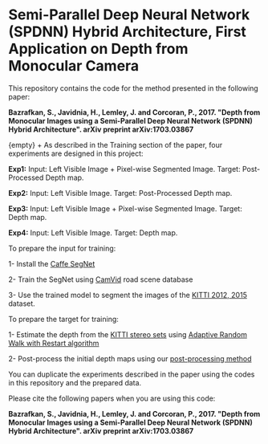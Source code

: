 # Semi-Parallel Deep Neural Network (SPDNN) Hybrid Architecture, First Application on Depth from Monocular Camera
This repository contains the code for the method presented in the following paper:

**Bazrafkan, S., Javidnia, H., Lemley, J. and Corcoran, P., 2017. "Depth from Monocular Images using a Semi-Parallel Deep Neural Network (SPDNN) Hybrid Architecture". arXiv preprint arXiv:1703.03867**

{empty} +
As described in the Training section of the paper, four experiments are designed in this project:

**Exp1:** Input: Left Visible Image + Pixel-wise Segmented Image. Target: Post-Processed Depth map.

**Exp2:** Input: Left Visible Image. Target: Post-Processed Depth map.

**Exp3:** Input: Left Visible Image + Pixel-wise Segmented Image. Target: Depth map.

**Exp4:** Input: Left Visible Image. Target: Depth map.

To prepare the input for training:

1- Install the [Caffe SegNet](https://github.com/alexgkendall/caffe-segnet)

2- Train the SegNet using [CamVid](http://mi.eng.cam.ac.uk/research/projects/VideoRec/CamVid/) road scene database

3- Use the trained model to segment the images of the [KITTI 2012, 2015](http://www.cvlibs.net/datasets/kitti/eval_stereo.php) dataset.

To prepare the target for training:

1- Estimate the depth from the [KITTI stereo sets](http://www.cvlibs.net/datasets/kitti/eval_stereo.php) using [Adaptive Random Walk with Restart algorithm](https://www.sciencedirect.com/science/article/pii/S0262885615000104)

2- Post-process the initial depth maps using our [post-processing method](https://github.com/hosseinjavidnia/Post-Processing-ARWR)

You can duplicate the experiments described in the paper using the codes in this repository and the prepared data.


Please cite the following papers when you are using this code:

**Bazrafkan, S., Javidnia, H., Lemley, J. and Corcoran, P., 2017. "Depth from Monocular Images using a Semi-Parallel Deep Neural Network (SPDNN) Hybrid Architecture". arXiv preprint arXiv:1703.03867**
